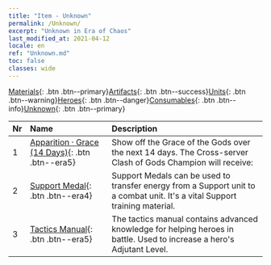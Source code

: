 ```yaml
---
title: "Item - Unknown"
permalink: /Unknown/
excerpt: "Unknown in Era of Chaos"
last_modified_at: 2021-04-12
locale: en
ref: "Unknown.md"
toc: false
classes: wide
---
```

 [Materials](/Items/){: .btn .btn--primary}[Artifacts](/Items/Artifacts/){: .btn .btn--success}[Units](/Items/Units/){: .btn .btn--warning}[Heroes](/Items/Heroes/){: .btn .btn--danger}[Consumables](/Items/Consumables/){: .btn .btn--info}[Unknown](/Items/Unknown/){: .btn .btn--primary}

  | Nr |         Name        |   Description     |
  |:---|:--------------------|:------------------|
  | 1 | [Apparition · Grace (14 Days)](/Items/unk_2117/){: .btn .btn--era5} | Show off the Grace of the Gods over the next 14 days. The Cross-server Clash of Gods Champion will receive: |
  | 2 | [Support Medal](/Items/unk_2116/){: .btn .btn--era4} | Support Medals can be used to transfer energy from a Support unit to a combat unit. It's a vital Support training material. |
  | 3 | [Tactics Manual](/Items/unk_2115/){: .btn .btn--era5} | The tactics manual contains advanced knowledge for helping heroes in battle. Used to increase a hero's Adjutant Level. |
